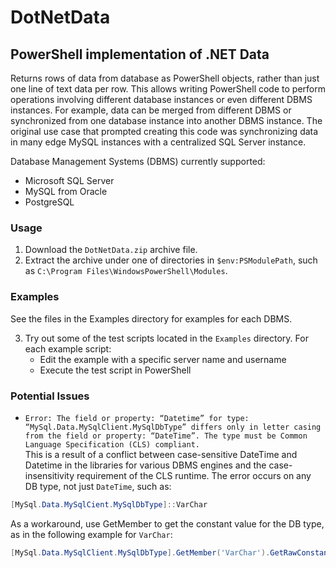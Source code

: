 # DotNetData
## PowerShell implementation of .NET Data

Returns rows of data from database as PowerShell objects, rather than just one line of text data per row.
This allows writing PowerShell code to perform operations involving different database instances or even different DBMS instances.
For example, data can be merged from different DBMS or synchronized from one database instance into another DBMS instance.
The original use case that prompted creating this code was synchronizing data in many edge MySQL instances with a centralized SQL Server instance.

Database Management Systems (DBMS) currently supported:
+ Microsoft SQL Server
+ MySQL from Oracle
+ PostgreSQL

### Usage
1. Download the `DotNetData.zip` archive file.
1. Extract the archive under one of directories in `$env:PSModulePath`, such as `C:\Program Files\WindowsPowerShell\Modules`.

### Examples
See the files in the Examples directory for examples for each DBMS.

3. Try out some of the test scripts located in the `Examples` directory.
   For each example script:
   - Edit the example with a specific server name and username
   - Execute the test script in PowerShell

### Potential Issues
+ `Error: The field or property: “Datetime” for type: “MySql.Data.MySqlClient.MySqlDbType” differs only in letter casing from the field or property: “DateTime”. The type must be Common Language Specification (CLS) compliant.`\
This is a result of a conflict between case-sensitive DateTime and Datetime in the libraries for various DBMS engines and the case-insensitivity requirement of the CLS runtime. The error occurs on any DB type, not just `DateTime`, such as:
```powershell
[MySql.Data.MySqlCient.MySqlDbType]::VarChar
```
As a workaround, use GetMember to get the constant value for the DB type, as in the following example for `VarChar`:
```powershell
[MySql.Data.MySqlClient.MySqlDbType].GetMember('VarChar').GetRawConstantValue()
```
